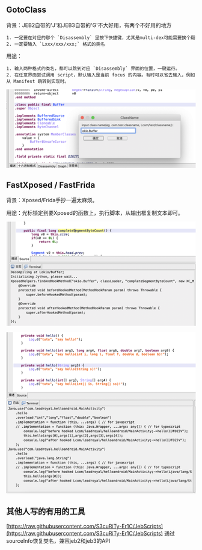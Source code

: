 ## GotoClass

背景：JEB2自带的'J'和JEB3自带的'G'不大好用，有两个不好用的地方

    1. 一定要在对应的那个 `Disassembly` 里按下快捷键，尤其是multi-dex可能需要挨个翻
    2. 一定要输入 `Lxxx/xxx/xxx;` 格式的类名
    
用途：

    1. 输入两种格式的类名，都可以跳到对应 `Disassembly` 界面的位置，一键运行。
    2. 在任意界面尝试调用 script，默认输入是当前 focus 的内容。有时可以省去输入，例如从 Manifest 跳转到实现时。

![](img/1.png)

## FastXposed / FastFrida

背景：Xposed/Frida手抄一遍太麻烦。

用途：光标锁定到要Xposed的函数上，执行脚本，从输出框复制文本即可。

![](img/2.png)

![](img/3.png)

## 其他人写的有用的工具

[https://raw.githubusercontent.com/S3cuRiTy-Er1C/JebScripts](https://raw.githubusercontent.com/S3cuRiTy-Er1C/JebScripts) 通过sourceInfo恢复类名，兼容jeb2和jeb3的API
